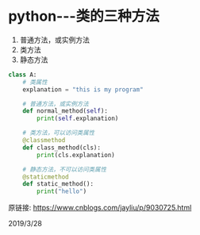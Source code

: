 # python---类的三种方法

1. 普通方法，或实例方法
2. 类方法
3. 静态方法

```python
class A:
    # 类属性
    explanation = "this is my program"

    # 普通方法，或实例方法
    def normal_method(self):
        print(self.explanation)

    # 类方法，可以访问类属性
    @classmethod
    def class_method(cls):
        print(cls.explanation)

    # 静态方法，不可以访问类属性
    @staticmethod
    def static_method():
        print("hello")
```

原链接: https://www.cnblogs.com/jayliu/p/9030725.html  

2019/3/28  
